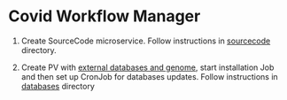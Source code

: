 # Covid Workflow Manager

1. Create SourceCode microservice. Follow instructions in 
[sourcecode](https://github.com/enasequence/covid-workflow-manager/tree/master/sourcecode)
directory.

2. Create PV with [external databases and genome](https://github.com/DennisSchmitz/Jovian/wiki/Installation-Instructions#database-installation),
start installation Job and then set up CronJob for databases updates.
Follow instructions in [databases](https://github.com/enasequence/covid-workflow-manager/tree/master/databases) directory